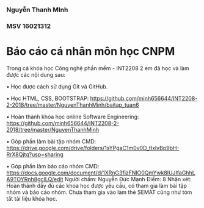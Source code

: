 ### **Nguyễn Thanh MInh**

### **MSV 16021312**

#
# Báo cáo cá nhân môn học CNPM

Trong cả khóa học Công nghệ phần mềm - INT2208 2 em đã học và làm được các nội dung sau:

•	Học được cách sử dụng Git và GitHub.
 
•	Học HTML, CSS, BOOTSTRAP: https://github.com/minh656644/INT2208-2-2018/tree/master/NguyenThanhMinh/baitap_tuan6

•	Hoàn thành khóa học online Software Engineering: https://github.com/minh656644/INT2208-2-2018/tree/master/NguyenThanhMinh

•	Góp phần làm bài tập nhóm CMD: https://drive.google.com/drive/folders/1sYPgaC1m0v0D_tIxlvBp9bH-RrX8Qjtq?usp=sharing

• Góp phần làm báo cáo nhóm CMD: https://docs.google.com/document/d/1XRnG3fizFNlO0QmYwk8lUJIfaGhhLA9TOYRnh8gcILQ/edit
Người chấm: Nguyễn Đức Mạnh
Điểm: 8
Nhận xét: Hoàn thành đầy đủ các khóa học được yêu cầu, có tham gia làm bài tập nhóm và báo cáo nhóm. Chưa tham gia vào làm thẻ SEMAT cũng như tóm tắt tài liệu khóa học.
